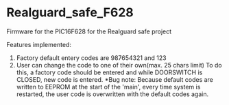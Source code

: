 # Realguard_safe_F628
Firmware for the PIC16F628 for the Realguard safe project

Features implemented: 
1. Factory default entery codes are 987654321 and 123 
2. User can change the code to one of their own(max. 25 chars limit) 
    To do this, a factory code should be entered and while DOORSWITCH is CLOSED, new code is entered.
*Bug note: Because default codes are written to EEPROM at the start of the 'main', every time system is restarted, the user code is overwritten with the default codes again.
